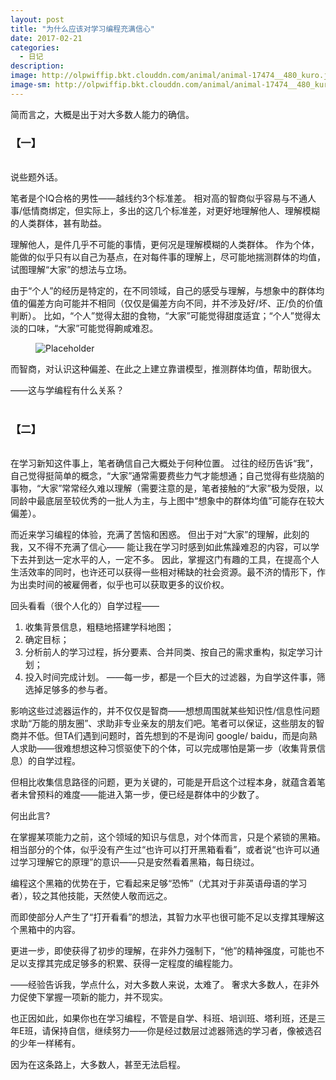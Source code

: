 ```yaml
---
layout: post
title: "为什么应该对学习编程充满信心"
date: 2017-02-21
categories:
  - 日记
description: 
image: http://olpwiffip.bkt.clouddn.com/animal/animal-17474__480_kuro.jpg
image-sm: http://olpwiffip.bkt.clouddn.com/animal/animal-17474__480_kuro.jpg
---
```


简而言之，大概是出于对大多数人能力的确信。
<br>
<h3> 【一】</h3>
<br>
说些题外话。

笔者是个IQ合格的男性——越线约3个标准差。
相对高的智商似乎容易与不通人事/低情商绑定，但实际上，多出的这几个标准差，对更好地理解他人、理解模糊的人类群体，甚有助益。

理解他人，是件几乎不可能的事情，更何况是理解模糊的人类群体。
作为个体，能做的似乎只有以自己为基点，在对每件事的理解上，尽可能地揣测群体的均值，试图理解“大家”的想法与立场。

由于“个人”的经历是特定的，在不同领域，自己的感受与理解，与想象中的群体均值的偏差方向可能并不相同（仅仅是偏差方向不同，并不涉及好/坏、正/负的价值判断）。
比如，“个人”觉得太甜的食物，“大家”可能觉得甜度适宜；“个人”觉得太淡的口味，“大家”可能觉得齁咸难忍。
<figure>
<img src="http://olprfwyyd.bkt.clouddn.com/2017_02_26_blog.jpg" alt="Placeholder"/>
</figure>

而智商，对认识这种偏差、在此之上建立靠谱模型，推测群体均值，帮助很大。


——这与学编程有什么关系？
<br><br>
<h3> 【二】</h3>
<br>
在学习新知这件事上，笔者确信自己大概处于何种位置。
过往的经历告诉“我”，自己觉得挺简单的概念，“大家”通常需要费些力气才能想通；自己觉得有些烧脑的事物，“大家”常常经久难以理解（需要注意的是，笔者接触的“大家”极为受限，以同龄中最底层至较优秀的一批人为主，与上图中“想象中的群体均值”可能存在较大偏差）。

而近来学习编程的体验，充满了苦恼和困惑。
但出于对“大家”的理解，此刻的我，又不得不充满了信心——
能让我在学习时感到如此焦躁难忍的内容，可以学下去并到达一定水平的人，一定不多。
因此，掌握这门有趣的工具，在提高个人生活效率的同时，也许还可以获得一些相对稀缺的社会资源。最不济的情形下，作为出卖时间的被雇佣者，似乎也可以获取更多的议价权。

回头看看（很个人化的）自学过程——
1. 收集背景信息，粗糙地搭建学科地图；
2. 确定目标；
3. 分析前人的学习过程，拆分要素、合并同类、按自己的需求重构，拟定学习计划；
4. 投入时间完成计划。
——每一步，都是一个巨大的过滤器，为自学这件事，筛选掉足够多的参与者。

影响这些过滤器运作的，并不仅仅是智商——想想周围就某些知识性/信息性问题求助“万能的朋友圈”、求助非专业亲友的朋友们吧。笔者可以保证，这些朋友的智商并不低。但TA们遇到问题时，首先想到的不是询问 google/ baidu，而是向熟人求助——很难想想这种习惯驱使下的个体，可以完成哪怕是第一步（收集背景信息）的自学过程。

但相比收集信息路径的问题，更为关键的，可能是开启这个过程本身，就蕴含着笔者未曾预料的难度——能进入第一步，便已经是群体中的少数了。

何出此言?

在掌握某项能力之前，这个领域的知识与信息，对个体而言，只是个紧锁的黑箱。
相当部分的个体，似乎没有产生过“也许可以打开黑箱看看”，或者说“也许可以通过学习理解它的原理”的意识——只是安然看着黑箱，每日绕过。

编程这个黑箱的优势在于，它看起来足够“恐怖”（尤其对于非英语母语的学习者），较之其他技能，天然使人敬而远之。

而即使部分人产生了“打开看看”的想法，其智力水平也很可能不足以支撑其理解这个黑箱中的内容。

更进一步，即使获得了初步的理解，在非外力强制下，“他”的精神强度，可能也不足以支撑其完成足够多的积累、获得一定程度的编程能力。


——经验告诉我，学点什么，对大多数人来说，太难了。
奢求大多数人，在非外力促使下掌握一项新的能力，并不现实。

也正因如此，如果你也在学习编程，不管是自学、科班、培训班、塔利班，还是三年E班，请保持自信，继续努力——你是经过数层过滤器筛选的学习者，像被选召的少年一样稀有。

因为在这条路上，大多数人，甚至无法启程。
